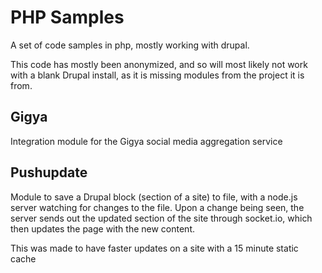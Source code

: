 # PHP Samples

A set of code samples in php, mostly working with drupal.

This code has mostly been anonymized, and so will most likely not work with a blank Drupal install, as it is missing modules from the project it is from.

## Gigya

Integration module for the Gigya social media aggregation service

## Pushupdate

Module to save a Drupal block (section of a site) to file, with a node.js server watching for changes to the file.
Upon a change being seen, the server sends out the updated section of the site through socket.io, which then updates the page with the new content.

This was made to have faster updates on a site with a 15 minute static cache
